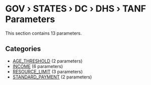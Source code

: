 # GOV › STATES › DC › DHS › TANF Parameters

This section contains 13 parameters.

## Categories

- [AGE_THRESHOLD](age_threshold/index.md) (2 parameters)
- [INCOME](income/index.md) (6 parameters)
- [RESOURCE_LIMIT](resource_limit/index.md) (3 parameters)
- [STANDARD_PAYMENT](standard_payment/index.md) (2 parameters)
